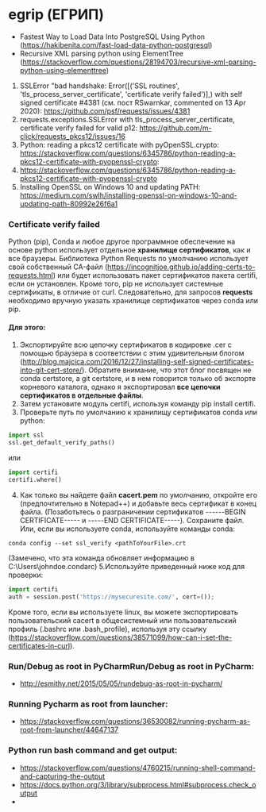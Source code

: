 # egrip (ЕГРИП)
 * Fastest Way to Load Data Into PostgreSQL Using Python (https://hakibenita.com/fast-load-data-python-postgresql)
 * Recursive XML parsing python using ElementTree (https://stackoverflow.com/questions/28194703/recursive-xml-parsing-python-using-elementtree)
 1. SSLError "bad handshake: Error([('SSL routines', 'tls_process_server_certificate', 'certificate verify failed')],)
 with self signed certificate #4381 (см. пост RSwarnkar, commented on 13 Apr 2020):
https://github.com/psf/requests/issues/4381
 2. requests.exceptions.SSLError with tls_process_server_certificate, certificate verify failed for valid p12:
https://github.com/m-click/requests_pkcs12/issues/16
 3. Python: reading a pkcs12 certificate with pyOpenSSL.crypto:
https://stackoverflow.com/questions/6345786/python-reading-a-pkcs12-certificate-with-pyopenssl-crypto:
 4. https://stackoverflow.com/questions/6345786/python-reading-a-pkcs12-certificate-with-pyopenssl-crypto
 5. Installing OpenSSL on Windows 10 and updating PATH: 
https://medium.com/swlh/installing-openssl-on-windows-10-and-updating-path-80992e26f6a1

### Certificate verify failed
Python (pip), Conda и любое другое программное обеспечение на основе python использует отдельное __хранилище сертификатов__,
как и все браузеры. Библиотека Python Requests по умолчанию использует свой собственный CA-файл 
(https://incognitjoe.github.io/adding-certs-to-requests.html)  или будет использовать пакет сертификатов пакета certifi,
если он установлен. Кроме того, pip не использует системные сертификаты, в отличие от curl.
Следовательно, для запросов **requests** необходимо вручную указать хранилище сертификатов через conda или pip.
#### Для этого:
1. Экспортируйте всю цепочку сертификатов в кодировке .cer с помощью браузера в соответствии с этим 
удивительным блогом (http://blog.majcica.com/2016/12/27/installing-self-signed-certificates-into-git-cert-store/).
Обратите внимание, что этот блог посвящен не conda certstore, а git certstore, и в нем говорится только об экспорте 
корневого каталога, однако я экспортировал __все цепочки сертификатов в отдельные файлы__.
2. Затем установите модуль certifi, используя команду pip install certifi.
3. Проверьте путь по умолчанию к хранилищу сертификатов conda или python:
```python
import ssl
ssl.get_default_verify_paths()
 ```
или
```python
import certifi
certifi.where()
```
4. Как только вы найдете файл __cacert.pem__ по умолчанию, откройте его (предпочтительно в Notepad++) и добавьте весь
сертификат в конец файла. (Позаботьтесь о разграничении сертификатов ------BEGIN CERTIFICATE----- и 
-----END CERTIFICATE-----). Сохраните файл.<br>
Или, если вы используете conda, используйте команды conda:
```conda
conda config --set ssl_verify <pathToYourFile>.crt
```
(Замечено, что эта команда обновляет информацию в C:\Users\johndoe\.condarc)
5.Используйте приведенный ниже код для проверки:
```python
import certifi
auth = session.post('https://mysecuresite.com/', cert=());
 ```
Кроме того, если вы используете linux, вы можете экспортировать пользовательский cacert в общесистемный или 
пользовательский профиль (.bashrc или .bash_profile), используя эту ссылку 
(https://stackoverflow.com/questions/38571099/how-can-i-set-the-certificates-in-curl).

### Run/Debug as root in PyCharmRun/Debug as root in PyCharm:
 * http://esmithy.net/2015/05/05/rundebug-as-root-in-pycharm/
### Running Pycharm as root from launcher:
 * https://stackoverflow.com/questions/36530082/running-pycharm-as-root-from-launcher/44647137

### Python run bash command and get output:
 * https://stackoverflow.com/questions/4760215/running-shell-command-and-capturing-the-output
 * https://docs.python.org/3/library/subprocess.html#subprocess.check_output
 * 
